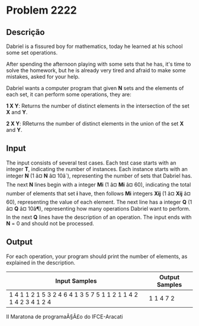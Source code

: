 # Problem 2222

Descrição
----------

Dabriel is a fissured boy for mathematics, today he learned at his school some set operations.  

After spending the afternoon playing with some sets that he has, it's time to solve the homework, but he is already very tired and afraid to make some mistakes, asked for your help.

Dabriel wants a computer program that given **N** sets and the elements of each set, it can perform some operations, they are:

**1 X Y**: Returns the number of distinct elements in the intersection of the set **X** and **Y**.

**2 X Y**: RReturns the number of distinct elements in the union of the set **X** and **Y**.

Input
-----

The input consists of several test cases. Each test case starts with an integer **T**, indicating the number of instances. Each instance starts with an integer **N** (1 â¤ **N** â¤ 10â´), representing the number of sets that Dabriel has. The next **N** lines begin with a integer **Mi** (1 â¤ **Mi** â¤ 60), indicating the total number of elements that set **i** have, then follows **Mi** integers **Xij** (1 â¤ **Xij** â¤ 60), representing the value of each element. The next line has a integer **Q** (1 â¤ **Q** â¤ 10â¶), representing how many operations Dabriel want to perform. In the next **Q**  lines have the description of an operation. The input ends with **N** = 0 and should not be processed.

Output
------

For each operation, your program should print the number of elements, as explained in the description.


| Input Samples | Output Samples |
| --- | --- |
| 1 4 1 1 2 1 5 3 2 4 6 4 1 3 5 7 5 1 1 2 1 1 4 2 1 4 2 3 4 1 2 4 | 1 1 4 7 2 |

II Maratona de programaÃ§Ã£o do IFCE-Aracati


